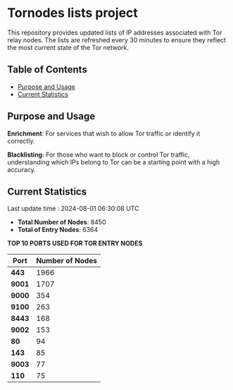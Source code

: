 # Tornodes lists project

This repository provides updated lists of IP addresses associated with Tor relay nodes. The lists are refreshed every 30 minutes to ensure they reflect the most current state of the Tor network.

## Table of Contents

- [Purpose and Usage](#purpose-and-usage)
- [Current Statistics](#current-statistics)


## Purpose and Usage

**Enrichment**: For services that wish to allow Tor traffic or identify it correctly.

**Blacklisting**: For those who want to block or control Tor traffic, understanding which IPs belong to Tor can be a starting point with a high accuracy.

## Current Statistics

Last update time : 2024-08-01 06:30:08 UTC

- **Total Number of Nodes**: 8450
- **Total of Entry Nodes**: 6364

**TOP 10 PORTS USED FOR TOR ENTRY NODES**

| **Port** | **Number of Nodes** |
|------|-----------------|
| **443**   | 1966  |
| **9001**   | 1707  |
| **9000**   | 354  |
| **9100**   | 263  |
| **8443**   | 168  |
| **9002**   | 153  |
| **80**   | 94  |
| **143**   | 85  |
| **9003**   | 77  |
| **110**   | 75  |

